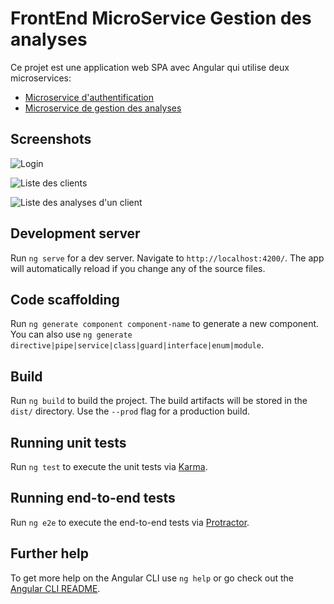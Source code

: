# FrontEnd MicroService Gestion des analyses

Ce projet est une application web SPA avec Angular qui utilise deux microservices:
- [Microservice d'authentification](https://github.com/bondif/microservice-auth)
- [Microservice de gestion des analyses](https://github.com/bondif/microservice-analyses)

## Screenshots
![Login](https://lh3.googleusercontent.com/ioek-3qOtEeUiW1lvmR7L-NS12tmNXukgc6hPBTVC351vrFEcDDJS5xilA_nHaru592NVlaPL_rREiCci3_5HyPq8GM1PhMCA_CdB9NdrTzZtpwIbCLuxy39-h-cBeWrWJwnMB5-mA=w1920-h403-no "Login")

![Liste des clients](https://lh3.googleusercontent.com/BuUmUyUp0eTuaHpJuhphXPaEMe9EUxGLafwz0zdjM97kxPBQHRVaousSX9xmIygyOGN0Kd24j2gEww-QQsYnZgOKyydqMUiUz_5Ft48ofbg9yztpLplMbyycCKwrCsqg2REEMg_mrMEjqbpEc3TqH4NOx2ugiLb-tLTEHj9NaaLDNMd0eqOaC9A3uArFqs6xPwBEUNCI-g9_Alh-8h_AmVOKSIJDioOAl7e0VM94cRebb8mFW2I3v68qP90LkuG_JzUNae7GeoVoYEfMgtnlcO1CWhgt1XaB1lgJXZeR5hp3P5-6JMX2vTk4uj8hmInjhCJ5LZZKzNggLeKrUmWbQRefSm3QDtwWFx0eLo9u2V6ca6tNgV90o4QpngsrGy4sjjvaJBaHkLwwlBS2CEept47d9RV_KXBvbx9m-12Wif5uOOasaeAcgZkUETtOLoGWnOI0mBQ6fOduTb9460wCoSpdM5I40T4B07GWbWm8MVCmo6lmqgThTi5umpDYBckFcVyRfswCWR9FZZ9_YK-ronYvIk733d2emuKmKka4YMLqOdHkZzDgDuYgiQqCB_RJr2du_nQVlFQOXyOYVycbVdHb2fjU1opAXOQNw_mqAh5oLBAhCa8PVA6Jgc2v7MJr_PLsUDTLEtBi4Rm2b6HQ-td-mqx8ECnxpAF9ybZUm-JaPpjD8PkWg40=w1920-h389-no "Liste des clients")

![Liste des analyses d'un client](https://lh3.googleusercontent.com/SUAcWcWchtt0rUNReheMJ5ATa2B03_u3uRA-48u0OAXbt6Mb_LLmlH1oan8lfzLiag2msQcUsDe0FFXecvZxbGO0hnjm9L1jQMATYL1ID9fpgEPYtQ-iZOIQ2s_4K3hdPEDlDvUWh-kuNZn3m3nlY18N7LR3O3cNR5OaOa6mH2SAwBfNHhoYMqOno05BZB_PXpjiCBsytAOdfnEOMoNHdz0u2UGsbbmHuk_QT2JAYTo_dFqNxcVfAdblxoqlVelhrWRSY_8BL2O47_aidtJZKxJz7RVd_5XSpJefw2imsTAKtQlIFN7kefKpAFlmGncZ1JLBfE7y7nee7SK5-uRUBURFwUA0QaXBzsUUaeDhgFCaXoA_DN-cbpyTYfdMUELsmbw5DK6gbAlKKovA5Uzat6Jygnf08naVS9hJM8MglOH4gUqE4yBZ3vv9cjfptE5WHXJFYDQHq-I_wZnUDVpa8R__G3gUGCWLCuckKIKGsxZ0QZl2a9EVkbbuO-VOa_iaOlS8l7HyMlYOyJ2WJ2l5QUqe4Vou3QE2pQqCQmplNnyvODEftVXzQ1RjBEOMgO5MDw_1GRWjkiLrqHnsdWtvyPMzxxtVD888IVP0UD1DAuAqWtMD41RNet1DBdWGSpMuQnqR-9RHUDGw8dRla15ZDAmKkEK0OvKLso1fDgFptNxg0H-aRr8xY9U=w1919-h389-no "Liste des analyses d'un client")


## Development server

Run `ng serve` for a dev server. Navigate to `http://localhost:4200/`. The app will automatically reload if you change any of the source files.

## Code scaffolding

Run `ng generate component component-name` to generate a new component. You can also use `ng generate directive|pipe|service|class|guard|interface|enum|module`.

## Build

Run `ng build` to build the project. The build artifacts will be stored in the `dist/` directory. Use the `--prod` flag for a production build.

## Running unit tests

Run `ng test` to execute the unit tests via [Karma](https://karma-runner.github.io).

## Running end-to-end tests

Run `ng e2e` to execute the end-to-end tests via [Protractor](http://www.protractortest.org/).

## Further help

To get more help on the Angular CLI use `ng help` or go check out the [Angular CLI README](https://github.com/angular/angular-cli/blob/master/README.md).
